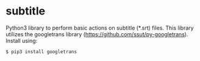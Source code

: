 # subtitle
Python3 library to perform basic actions on subtitle (*.srt) files.
This library utilizes the googletrans library (https://github.com/ssut/py-googletrans).
Install using:
```python
$ pip3 install googletrans
```